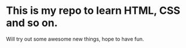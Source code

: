 # This is my repo to learn HTML, CSS and so on.

Will try out some awesome new things, hope to have fun.
